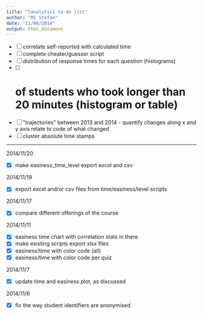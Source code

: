 ```yaml
---
title: "lanalytics to-do list"
author: "MI Stefan"
date: "11/06/2014"
output: html_document
---
```


- [ ] correlate self-reported with calculated time
- [ ] complete cheater/guesser script
- [ ] distribution of response times for each question (histograms)
- [ ] # of students who took longer than 20 minutes (histogram or table)
- [ ] "trajectories"  between 2013 and 2014 - quantify changes along x and y axis
        relate to code of what changed 
- [ ] cluster absolute time stamps         

---------

2014/11/20
- [x] make easiness_time_level export excel and csv

2014/11/19
- [x] export excel and/or csv files from time/easiness/level scripts

2014/11/17
- [x] compare different offerings of the course

2014/11/11
- [x] easiness time chart with correlation stats in there
- [x] make existing scripts export xlsx files
- [x] easiness/time with color code (all)
- [x] easiness/time with color code per quiz 

2014/11/7
- [x] update time and easiness plot, as discussed

2014/11/6
- [x] fix the way student identifiers are anonymised

